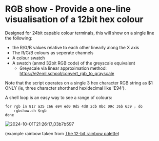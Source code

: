 # RGB show - Provide a one-line visualisation of a 12bit hex colour
 
Designed for 24bit capable colour terminals, this will show on a single line the following: 

* the R/G/B values relative to each other linearly along the X axis
* The R/G/B colours as seperate channels
* A colour swatch
* A swatch (anmd 32bit RGB code) of the greyscale equivalent
  * Greyscale via linear approximation method: https://e2eml.school/convert_rgb_to_grayscale

Note that the script operates on a single 3 hex character RGB string as $1 ONLY (ie, three character shorthand hexidecimal like 'E94'). 

A shell loop is an easy way to see a range of colours: 

    for rgb in 817 a35 c66 e94 ed0 9d5 4d8 2cb 0bc 09c 36b 639 ; do 
        rgbshow.sh $rgb
    done

![2024-10-01T21:26:17_03b7b597](https://github.com/user-attachments/assets/ff853d41-41b2-4308-8287-c49310e8f009)

(example rainbow taken from [The 12-bit rainbow palette](https://iamkate.com/data/12-bit-rainbow/))
